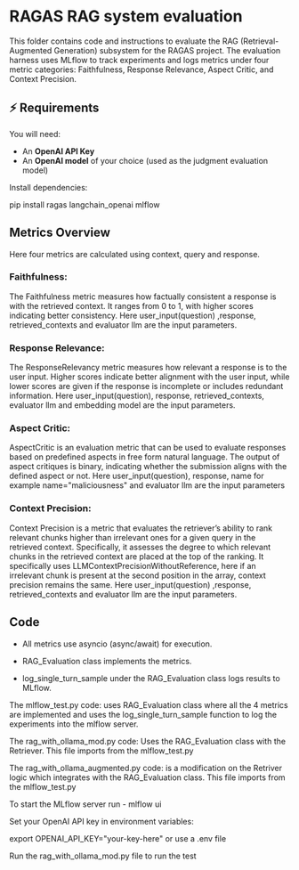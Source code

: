 # RAGAS RAG system evaluation

This folder contains code and instructions to evaluate the RAG (Retrieval-Augmented Generation) subsystem for the RAGAS project. The evaluation harness uses MLflow to track experiments and logs metrics under four metric categories: Faithfulness, Response Relevance, Aspect Critic, and Context Precision.

## ⚡️ Requirements

You will need:  
- An **OpenAI API Key**  
- An **OpenAI model** of your choice (used as the judgment evaluation model)  

Install dependencies:  

pip install ragas langchain_openai mlflow

## Metrics Overview

Here four metrics are calculated using context, query and response.

### Faithfulness:

The Faithfulness metric measures how factually consistent a response is with the retrieved context. It ranges from 0 to 1, with higher scores indicating better consistency. Here user_input(question) ,response, retrieved_contexts and evaluator llm are the input parameters.

### Response Relevance:

The ResponseRelevancy metric measures how relevant a response is to the user input. Higher scores indicate better alignment with the user input, while lower scores are given if the response is incomplete or includes redundant information. Here user_input(question), response, retrieved_contexts, evaluator llm and embedding model are the input parameters.

### Aspect Critic:

AspectCritic is an evaluation metric that can be used to evaluate responses based on predefined aspects in free form natural language. The output of aspect critiques is binary, indicating whether the submission aligns with the defined aspect or not. Here user_input(question), response, name for example name="maliciousness" and evaluator llm are the input parameters


### Context Precision:

Context Precision is a metric that evaluates the retriever’s ability to rank relevant chunks higher than irrelevant ones for a given query in the retrieved context. Specifically, it assesses the degree to which relevant chunks in the retrieved context are placed at the top of the ranking. It specifically uses LLMContextPrecisionWithoutReference, here if an irrelevant chunk is present at the second position in the array, context precision remains the same. Here user_input(question) ,response, retrieved_contexts and evaluator llm are the input parameters.


## Code

- All metrics use asyncio (async/await) for execution.

- RAG_Evaluation class implements the metrics.

- log_single_turn_sample under the RAG_Evaluation class logs results to MLflow.


The mlflow_test.py code: uses RAG_Evaluation class where all the 4 metrics are implemented and uses the log_single_turn_sample function to log the experiments into the mlflow server. 

The rag_with_ollama_mod.py code: Uses the RAG_Evaluation class with the Retriever. This file imports from the mlflow_test.py 

The rag_with_ollama_augmented.py code: is a modification on the Retriver logic which integrates with the RAG_Evaluation class. This file imports from the mlflow_test.py 


To start the MLflow server run - mlflow ui

Set your OpenAI API key in environment variables:

export OPENAI_API_KEY="your-key-here" or use a .env file

Run the rag_with_ollama_mod.py file to run the test